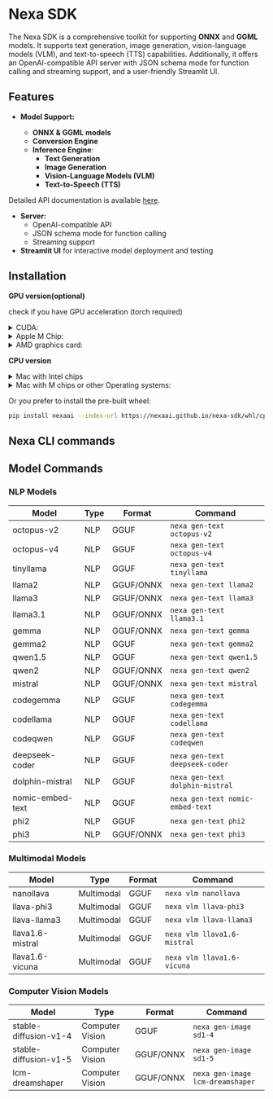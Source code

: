 # Nexa SDK

The Nexa SDK is a comprehensive toolkit for supporting **ONNX** and **GGML** models. It supports text generation, image generation, vision-language models (VLM), and text-to-speech (TTS) capabilities. Additionally, it offers an OpenAI-compatible API server with JSON schema mode for function calling and streaming support, and a user-friendly Streamlit UI.

## Features

- **Model Support:**

  - **ONNX & GGML models**
  - **Conversion Engine**
  - **Inference Engine**:
    - **Text Generation**
    - **Image Generation**
    - **Vision-Language Models (VLM)**
    - **Text-to-Speech (TTS)**

Detailed API documentation is available [here](docs/index.html).

- **Server:**
  - OpenAI-compatible API
  - JSON schema mode for function calling
  - Streaming support
- **Streamlit UI** for interactive model deployment and testing

## Installation

**GPU version(optional)**

check if you have GPU acceleration (torch required)
<details>
  <summary>CUDA:</summary>

  ```
  import torch
  torch.cuda.is_available()
  ```

  if True

  ```
  CMAKE_ARGS="-DGGML_CUDA=on -DSD_CUBLAS=ON" pip install nexaai-gpu
  ```
  Or you prefer to install our pre-built wheel:
  ```bash
  pip install nexaai-cuda --index-url https://nexaai.github.io/nexa-sdk/whl/cu124 --extra-index-url https://pypi.org/simple
  ```
</details>
<details>
  <summary>Apple M Chip:</summary>
  Apple icon -> about this mac -> Graphics

  if True:

  ```
  CMAKE_ARGS="-DGGML_METAL=on -DSD_METAL=ON" pip install nexaai-gpu
  ```
  Or you prefer to install our pre-built wheel:
  ```bash
  pip install nexaai-metal --index-url https://nexaai.github.io/nexa-sdk/whl/metal --extra-index-url https://pypi.org/simple
  ```
</details>

<details>
  <summary>AMD graphics card:</summary>


  ```
  CMAKE_ARGS="-DGGML_HIPBLAS=on" pip install nexaai-gpu
  ```
</details>

**CPU version**

<details>
  <summary>Mac with Intel chips</summary>

  ```
  CMAKE_ARGS="-DCMAKE_CXX_FLAGS=-fopenmp" pip install nexaai
  ```
</details>

<details>
  <summary>Mac with M chips or other Operating systems:</summary>

  ```
  pip install nexaai
  ```
</details>

Or you prefer to install the pre-built wheel:
```bash
pip install nexaai --index-url https://nexaai.github.io/nexa-sdk/whl/cpu --extra-index-url https://pypi.org/simple
```

## Nexa CLI commands

## Model Commands

### NLP Models

| Model            | Type | Format    | Command                              |
| ---------------- | ---- | --------- | ------------------------------------ |
| octopus-v2       | NLP  | GGUF      | `nexa gen-text octopus-v2`       |
| octopus-v4       | NLP  | GGUF      | `nexa gen-text octopus-v4`       |
| tinyllama        | NLP  | GGUF      | `nexa gen-text tinyllama`        |
| llama2           | NLP  | GGUF/ONNX | `nexa gen-text llama2`           |
| llama3           | NLP  | GGUF/ONNX | `nexa gen-text llama3`           |
| llama3.1         | NLP  | GGUF/ONNX | `nexa gen-text llama3.1`         |
| gemma            | NLP  | GGUF/ONNX | `nexa gen-text gemma`            |
| gemma2           | NLP  | GGUF      | `nexa gen-text gemma2`           |
| qwen1.5          | NLP  | GGUF      | `nexa gen-text qwen1.5`          |
| qwen2            | NLP  | GGUF/ONNX | `nexa gen-text qwen2`            |
| mistral          | NLP  | GGUF/ONNX | `nexa gen-text mistral`          |
| codegemma        | NLP  | GGUF      | `nexa gen-text codegemma`        |
| codellama        | NLP  | GGUF      | `nexa gen-text codellama`        |
| codeqwen         | NLP  | GGUF      | `nexa gen-text codeqwen`         |
| deepseek-coder   | NLP  | GGUF      | `nexa gen-text deepseek-coder`   |
| dolphin-mistral  | NLP  | GGUF      | `nexa gen-text dolphin-mistral`  |
| nomic-embed-text | NLP  | GGUF      | `nexa gen-text nomic-embed-text` |
| phi2             | NLP  | GGUF      | `nexa gen-text phi2`             |
| phi3             | NLP  | GGUF/ONNX | `nexa gen-text phi3`             |

### Multimodal Models

| Model            | Type       | Format | Command                         |
| ---------------- | ---------- | ------ | ------------------------------- |
| nanollava        | Multimodal | GGUF   | `nexa vlm nanollava`        |
| llava-phi3       | Multimodal | GGUF   | `nexa vlm llava-phi3`       |
| llava-llama3     | Multimodal | GGUF   | `nexa vlm llava-llama3`     |
| llava1.6-mistral | Multimodal | GGUF   | `nexa vlm llava1.6-mistral` |
| llava1.6-vicuna  | Multimodal | GGUF   | `nexa vlm llava1.6-vicuna`  |

### Computer Vision Models

| Model                 | Type            | Format    | Command                              |
| --------------------- | --------------- | --------- | ------------------------------------ |
| stable-diffusion-v1-4 | Computer Vision | GGUF      | `nexa gen-image sd1-4`           |
| stable-diffusion-v1-5 | Computer Vision | GGUF/ONNX | `nexa gen-image sd1-5`           |
| lcm-dreamshaper       | Computer Vision | GGUF/ONNX | `nexa gen-image lcm-dreamshaper` |